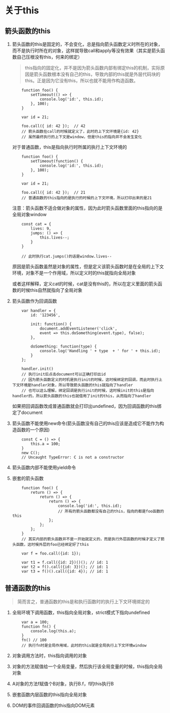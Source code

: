 # 关于this

## 箭头函数的this

1. 箭头函数的this是固定的，不会变化，总是指向箭头函数定义时所在的对象，而不是执行时所在的对象，这样就导致call和apply等没有效果（其实是箭头函数自己压根没有this，何来的绑定）

    > this指向的固定化，并不是因为箭头函数内部有绑定this的机制，实际原因是箭头函数根本没有自己的this，导致内部的this就是外层代码块的this。正是因为它没有this，所以也就不能用作构造函数。

    ```
        function foo() {
            setTimeout(() => {
                console.log('id:', this.id);
            }, 100);
        }

        var id = 21;

        foo.call({ id: 42 });  // 42
        // 箭头函数在call的时候就定义了，此时的上下文环境是{id: 42}
        // 虽然最终执行的上下文是window，但是this的指向并不会发生变化

    ```

    对于普通函数，this是指向执行时所属的执行上下文环境的

    ```
        function foo() {
            setTimeout(function() {
                console.log('id:', this.id);
            }, 100);
        }

        var id = 21;

        foo.call({ id: 42 });  // 21
        // 普通函数的this指向的是执行的时候的上下文环境，所以打印出来的是21
    ```

    注意：箭头函数不适合做对象的属性，因为此时箭头函数里面的this指向的是全局对象window

    ```
        const cat = {
            lives: 9,
            jumps: () => {
                this.lives--;
            }
        }

        // 此时执行cat.jumps()的话是window.lives--

    ```

    原因是箭头函数虽然是对象的属性，但是定义该箭头函数时是在全局的上下文环境，对象不是一个作用域，所以定义时的this就指向全局对象

    或者这样解释，定义cat的时候，cat是没有this的，所以在定义里面的箭头函数的时候this自然就指向了全局对象

2. 箭头函数作为回调函数

    ```
        var handler = {
            id: '123456',

            init: function() {
                document.addEventListener('click',
                event => this.doSomething(event.type), false);
            },

            doSomething: function(type) {
                console.log('Handling ' + type  + ' for ' + this.id);
            }
        };

        handler.init()
        // 执行init后点击document可以正确打印出id
        // 因为箭头函数定义的时机是执行init的时候，这时候绑定的回调，而此时执行上下文环境是handler对象，所以导致箭头函数的this就指向了handler
        // 也可以这么理解，绑定回调是执行init的时候，这时候init的this是指向handler的，所以箭头函数的this也就借用了init的this，从而指向了handler
    ```
    如果把回调函数改成普通函数就会打印出undefined，因为回调函数的this绑定了document

3. 箭头函数不能使用new命令(箭头函数没有自己的this应该是造成它不能作为构造函数的一个原因)

    ```
        const C = () => {
            this.a = 100;
        }
        new C();
        // Uncaught TypeError: C is not a constructor
    ```

4. 箭头函数内部不能使用yield命令

5. 嵌套的箭头函数

    ```
        function foo() {
            return () => {
                return () => {
                    return () => {
                        console.log('id:', this.id);
                        // 所有的箭头函数都没有自己的this，指向的都是foo函数的this
                    };
                };
            };
        }
        // 其实内部的箭头函数并不是一开始就定义的，而是执行外层函数的时候才定义了箭头函数，这时候外层的foo已经绑定好了this

        var f = foo.call({id: 1});

        var t1 = f.call({id: 2})()(); // id: 1
        var t2 = f().call({id: 3})(); // id: 1
        var t3 = f()().call({id: 4}); // id: 1
    ```


## 普通函数的this

> 简而言之，普通函数的this是和执行函数时的执行上下文环境绑定的

1. 全局环境下调用函数，this指向全局对象，strict模式下指向undefined

    ```
        var a = 100;
        function fn() {
            console.log(this.a);
        }
        fn() // 100
        // 执行fn时是全局作用域，此时的this就是全局执行上下文环境window
    ```

2. 对象调用方法时，this指向调用的对象

3. 对象的方法赋值给一个全局变量，然后执行该全局变量的时候，this指向全局对象

4. A对象的方法f赋值个B对象，执行B.f，f的this执行B

5. 嵌套函数内层函数的this指向全局对象

6. DOM的事件回调函数的this指向DOM元素